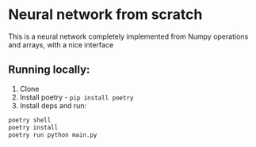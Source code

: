 # Neural network from scratch
This is a neural network completely implemented from Numpy operations and arrays, with a nice interface

## Running locally:
1. Clone
2. Install poetry - `pip install poetry`
3. Install deps and run:
```bash
poetry shell
poetry install
poetry run python main.py
```
